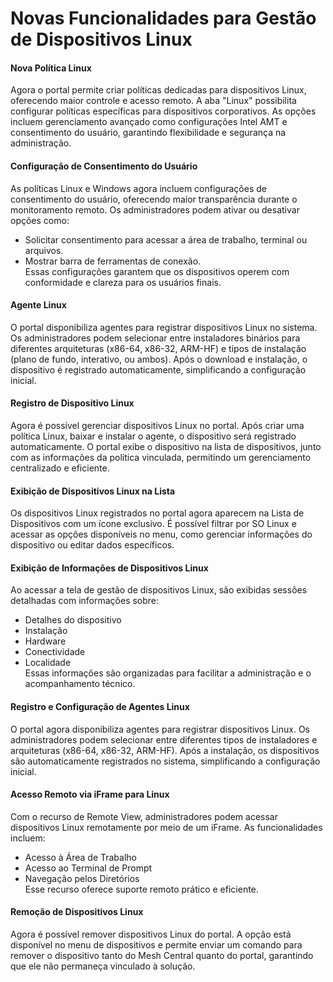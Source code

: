 # Novas Funcionalidades para Gestão de Dispositivos Linux

#### Nova Política Linux

Agora o portal permite criar políticas dedicadas para dispositivos Linux, oferecendo maior controle e acesso remoto. A aba "Linux" possibilita configurar políticas específicas para dispositivos corporativos. As opções incluem gerenciamento avançado como configurações Intel AMT e consentimento do usuário, garantindo flexibilidade e segurança na administração.

#### Configuração de Consentimento do Usuário

As políticas Linux e Windows agora incluem configurações de consentimento do usuário, oferecendo maior transparência durante o monitoramento remoto. Os administradores podem ativar ou desativar opções como:

* Solicitar consentimento para acessar a área de trabalho, terminal ou arquivos.
* Mostrar barra de ferramentas de conexão.\
  Essas configurações garantem que os dispositivos operem com conformidade e clareza para os usuários finais.

#### Agente Linux

O portal disponibiliza agentes para registrar dispositivos Linux no sistema. Os administradores podem selecionar entre instaladores binários para diferentes arquiteturas (x86-64, x86-32, ARM-HF) e tipos de instalação (plano de fundo, interativo, ou ambos). Após o download e instalação, o dispositivo é registrado automaticamente, simplificando a configuração inicial.

#### Registro de Dispositivo Linux

Agora é possível gerenciar dispositivos Linux no portal. Após criar uma política Linux, baixar e instalar o agente, o dispositivo será registrado automaticamente. O portal exibe o dispositivo na lista de dispositivos, junto com as informações da política vinculada, permitindo um gerenciamento centralizado e eficiente.

#### Exibição de Dispositivos Linux na Lista

Os dispositivos Linux registrados no portal agora aparecem na Lista de Dispositivos com um ícone exclusivo. É possível filtrar por SO Linux e acessar as opções disponíveis no menu, como gerenciar informações do dispositivo ou editar dados específicos.

#### Exibição de Informações de Dispositivos Linux

Ao acessar a tela de gestão de dispositivos Linux, são exibidas sessões detalhadas com informações sobre:

* Detalhes do dispositivo
* Instalação
* Hardware
* Conectividade
* Localidade\
  Essas informações são organizadas para facilitar a administração e o acompanhamento técnico.

#### Registro e Configuração de Agentes Linux

O portal agora disponibiliza agentes para registrar dispositivos Linux. Os administradores podem selecionar entre diferentes tipos de instaladores e arquiteturas (x86-64, x86-32, ARM-HF). Após a instalação, os dispositivos são automaticamente registrados no sistema, simplificando a configuração inicial.

#### Acesso Remoto via iFrame para Linux

Com o recurso de Remote View, administradores podem acessar dispositivos Linux remotamente por meio de um iFrame. As funcionalidades incluem:

* Acesso à Área de Trabalho
* Acesso ao Terminal de Prompt
* Navegação pelos Diretórios\
  Esse recurso oferece suporte remoto prático e eficiente.

#### Remoção de Dispositivos Linux

Agora é possível remover dispositivos Linux do portal. A opção está disponível no menu de dispositivos e permite enviar um comando para remover o dispositivo tanto do Mesh Central quanto do portal, garantindo que ele não permaneça vinculado à solução.
